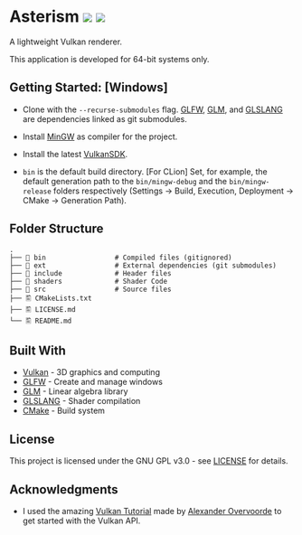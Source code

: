 # Asterism ![](https://img.shields.io/github/license/SilvoSposetti/asterism.svg) ![](https://img.shields.io/github/languages/code-size/SilvoSposetti/asterism.svg)

A lightweight Vulkan renderer.

This application is developed for 64-bit systems only.


## Getting Started: [Windows]

* Clone with the `--recurse-submodules` flag. [GLFW](https://github.com/glfw/glfw.git), [GLM](https://github.com/g-truc/glm.git), and [GLSLANG](https://github.com/KhronosGroup/glslang.git) are dependencies linked as git submodules.
                  
* Install [MinGW](https://sourceforge.net/projects/mingw-w64/) as compiler for the project.

* Install the latest [VulkanSDK](https://www.lunarg.com/vulkan-sdk/).

* `bin` is the default build directory. [For CLion] Set, for example, the default generation path to the `bin/mingw-debug` and the `bin/mingw-release` folders respectively (Settings -> Build, Execution, Deployment -> CMake -> Generation Path).


## Folder Structure

    .
    ├── 📁 bin                 # Compiled files (gitignored)
    ├── 📁 ext                 # External dependencies (git submodules)
    ├── 📁 include             # Header files
    ├── 📁 shaders             # Shader Code
    ├── 📁 src                 # Source files
    ├── 🖺 CMakeLists.txt      
    ├── 🖺 LICENSE.md
    └── 🖺 README.md


## Built With

* [Vulkan](https://www.khronos.org/vulkan/) - 3D graphics and computing
* [GLFW](https://www.glfw.org/) - Create and manage windows
* [GLM](https://glm.g-truc.net/) - Linear algebra library
* [GLSLANG](https://github.com/KhronosGroup/glslang.git) - Shader compilation
* [CMake](https://cmake.org/) - Build system


## License

This project is licensed under the GNU GPL v3.0 - see [LICENSE](LICENSE.md) for details.


## Acknowledgments
* I used the amazing [Vulkan Tutorial](https://vulkan-tutorial.com/Introduction) made by [Alexander Overvoorde](https://github.com/Overv) to get started with the Vulkan API.


